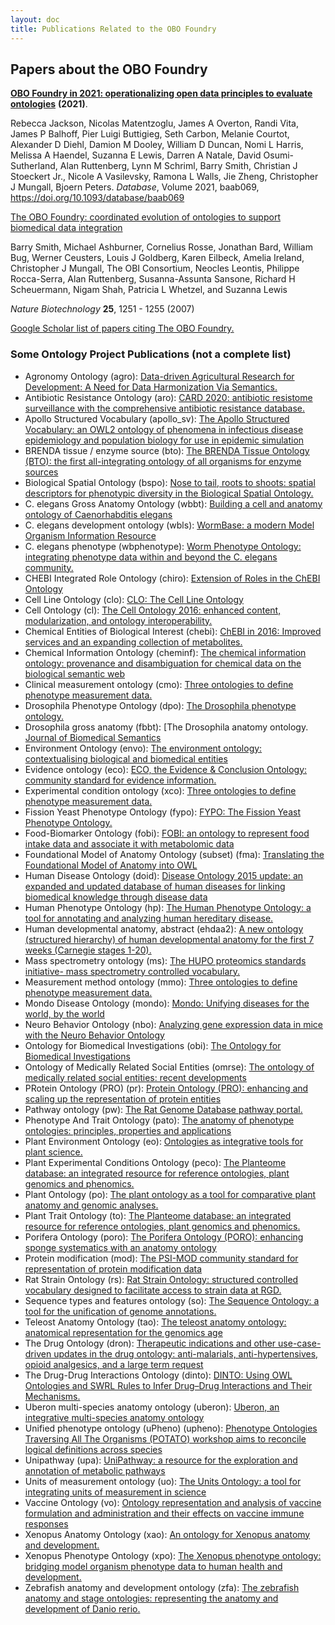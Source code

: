 ```yaml
---
layout: doc
title: Publications Related to the OBO Foundry
---
```


## Papers about the OBO Foundry

[**OBO Foundry in 2021: operationalizing open data principles to evaluate ontologies**](https://academic.oup.com/database/article/doi/10.1093/database/baab069/6410158) **(2021)**.

Rebecca Jackson, Nicolas Matentzoglu, James A Overton, Randi Vita, James P Balhoff, Pier Luigi Buttigieg, Seth Carbon, Melanie Courtot, Alexander D Diehl, Damion M Dooley, William D Duncan, Nomi L Harris, Melissa A Haendel, Suzanna E Lewis, Darren A Natale, David Osumi-Sutherland, Alan Ruttenberg, Lynn M Schriml, Barry Smith, Christian J Stoeckert Jr., Nicole A Vasilevsky, Ramona L Walls, Jie Zheng, Christopher J Mungall, Bjoern Peters. *Database*, Volume 2021, baab069, https://doi.org/10.1093/database/baab069

[The OBO Foundry: coordinated evolution of ontologies to support biomedical data integration](http://www.nature.com/nbt/journal/v25/n11/abs/nbt1346.html)

Barry Smith, Michael Ashburner, Cornelius Rosse, Jonathan Bard, William Bug, Werner Ceusters, Louis J Goldberg, Karen Eilbeck, Amelia Ireland, Christopher J Mungall, The OBI Consortium, Neocles Leontis, Philippe Rocca-Serra, Alan Ruttenberg, Susanna-Assunta Sansone, Richard H Scheuermann, Nigam Shah, Patricia L Whetzel, and Suzanna Lewis

*Nature Biotechnology* **25**, 1251 - 1255 (2007)

[Google Scholar list of papers citing The OBO Foundry.](https://scholar.google.ca/scholar?cites=13806088078865650870&as_sdt=2005&sciodt=0,5&hl=en)

### Some Ontology Project Publications (not a complete list)

- Agronomy Ontology (agro): [Data-driven Agricultural Research for Development: A Need for Data Harmonization Via Semantics.](http://ceur-ws.org/Vol-1747/IT205_ICBO2016.pdf)
- Antibiotic Resistance Ontology (aro): [CARD 2020: antibiotic resistome surveillance with the comprehensive antibiotic resistance database.](https://www.ncbi.nlm.nih.gov/pubmed/31665441)
- Apollo Structured Vocabulary (apollo_sv): [The Apollo Structured Vocabulary: an OWL2 ontology of phenomena in infectious disease epidemiology and population biology for use in epidemic simulation](https://doi.org/10.1186/s13326-016-0092-y)
- BRENDA tissue / enzyme source (bto): [The BRENDA Tissue Ontology (BTO): the first all-integrating ontology of all organisms for enzyme sources](https://www.ncbi.nlm.nih.gov/pubmed/21030441)
- Biological Spatial Ontology (bspo): [Nose to tail, roots to shoots: spatial descriptors for phenotypic diversity in the Biological Spatial Ontology.](https://www.ncbi.nlm.nih.gov/pubmed/25140222)
- C. elegans Gross Anatomy Ontology (wbbt): [Building a cell and anatomy ontology of Caenorhabditis elegans](https://www.ncbi.nlm.nih.gov/pubmed/18629098)
- C. elegans development ontology (wbls): [WormBase: a modern Model Organism Information Resource](https://www.ncbi.nlm.nih.gov/pubmed/31642470)
- C. elegans phenotype (wbphenotype): [Worm Phenotype Ontology: integrating phenotype data within and beyond the C. elegans community.](https://www.ncbi.nlm.nih.gov/pubmed/21261995)
- CHEBI Integrated Role Ontology (chiro): [Extension of Roles in the ChEBI Ontology](https://doi.org/10.26434/chemrxiv.12591221)
- Cell Line Ontology (clo): [CLO: The Cell Line Ontology](https://www.ncbi.nlm.nih.gov/pubmed/25852852)
- Cell Ontology (cl): [The Cell Ontology 2016: enhanced content, modularization, and ontology interoperability.](https://www.ncbi.nlm.nih.gov/pubmed/27377652)
- Chemical Entities of Biological Interest (chebi): [ChEBI in 2016: Improved services and an expanding collection of metabolites.](https://www.ncbi.nlm.nih.gov/pubmed/26467479)
- Chemical Information Ontology (cheminf): [The chemical information ontology: provenance and disambiguation for chemical data on the biological semantic web](https://www.ncbi.nlm.nih.gov/pubmed/21991315)
- Clinical measurement ontology (cmo): [Three ontologies to define phenotype measurement data.](https://www.ncbi.nlm.nih.gov/pubmed/22654893)
- Drosophila Phenotype Ontology (dpo): [The Drosophila phenotype ontology.](https://www.ncbi.nlm.nih.gov/pubmed/24138933)
- Drosophila gross anatomy (fbbt): [The Drosophila anatomy ontology. [Journal of Biomedical Semantics](https://www.ncbi.nlm.nih.gov/pubmed/24138933)
- Environment Ontology (envo): [The environment ontology: contextualising biological and biomedical entities](https://www.ncbi.nlm.nih.gov/pubmed/24330602)
- Evidence ontology (eco): [ECO, the Evidence & Conclusion Ontology: community standard for evidence information.](https://www.ncbi.nlm.nih.gov/pubmed/30407590)
- Experimental condition ontology (xco): [Three ontologies to define phenotype measurement data.](https://www.ncbi.nlm.nih.gov/pubmed/22654893)
- Fission Yeast Phenotype Ontology (fypo): [FYPO: The Fission Yeast Phenotype Ontology.](https://www.ncbi.nlm.nih.gov/pubmed/23658422)
- Food-Biomarker Ontology (fobi): [FOBI: an ontology to represent food intake data and associate it with metabolomic data](https://www.ncbi.nlm.nih.gov/pubmed/32556148)
- Foundational Model of Anatomy Ontology (subset) (fma): [Translating the Foundational Model of Anatomy into OWL](https://www.ncbi.nlm.nih.gov/pubmed/18688289)
- Human Disease Ontology (doid): [Disease Ontology 2015 update: an expanded and updated database of human diseases for linking biomedical knowledge through disease data](https://www.ncbi.nlm.nih.gov/pubmed/25348409)
- Human Phenotype Ontology (hp): [The Human Phenotype Ontology: a tool for annotating and analyzing human hereditary disease.](https://www.ncbi.nlm.nih.gov/pubmed/18950739)
- Human developmental anatomy, abstract (ehdaa2): [A new ontology (structured hierarchy) of human developmental anatomy for the first 7 weeks (Carnegie stages 1-20).](https://www.ncbi.nlm.nih.gov/pubmed/22973865)
- Mass spectrometry ontology (ms): [The HUPO proteomics standards initiative- mass spectrometry controlled vocabulary.](https://www.ncbi.nlm.nih.gov/pubmed/23482073)
- Measurement method ontology (mmo): [Three ontologies to define phenotype measurement data.](https://www.ncbi.nlm.nih.gov/pubmed/22654893)
- Mondo Disease Ontology (mondo): [Mondo: Unifying diseases for the world, by the world](https://www.medrxiv.org/content/10.1101/2022.04.13.22273750)
- Neuro Behavior Ontology (nbo): [Analyzing gene expression data in mice with the Neuro Behavior Ontology](https://www.ncbi.nlm.nih.gov/pubmed/24177753)
- Ontology for Biomedical Investigations (obi): [The Ontology for Biomedical Investigations](https://www.ncbi.nlm.nih.gov/pubmed/27128319)
- Ontology of Medically Related Social Entities (omrse): [The ontology of medically related social entities: recent developments](https://www.ncbi.nlm.nih.gov/pubmed/27406187)
- PRotein Ontology (PRO) (pr): [Protein Ontology (PRO): enhancing and scaling up the representation of protein entities](https://www.ncbi.nlm.nih.gov/pubmed/27899649)
- Pathway ontology (pw): [The Rat Genome Database pathway portal.](https://www.ncbi.nlm.nih.gov/pubmed/21478484)
- Phenotype And Trait Ontology (pato): [The anatomy of phenotype ontologies: principles, properties and applications](https://www.ncbi.nlm.nih.gov/pubmed/28387809)
- Plant Environment Ontology (eo): [Ontologies as integrative tools for plant science.](https://www.ncbi.nlm.nih.gov/pubmed/22847540)
- Plant Experimental Conditions Ontology (peco): [The Planteome database: an integrated resource for reference ontologies, plant genomics and phenomics.](https://www.ncbi.nlm.nih.gov/pubmed/29186578)
- Plant Ontology (po): [The plant ontology as a tool for comparative plant anatomy and genomic analyses.](https://www.ncbi.nlm.nih.gov/pubmed/23220694)
- Plant Trait Ontology (to): [The Planteome database: an integrated resource for reference ontologies, plant genomics and phenomics.](https://www.ncbi.nlm.nih.gov/pubmed/29186578)
- Porifera Ontology (poro): [The Porifera Ontology (PORO): enhancing sponge systematics with an anatomy ontology](https://www.ncbi.nlm.nih.gov/pubmed/25276334)
- Protein modification (mod): [The PSI-MOD community standard for representation of protein modification data](https://www.ncbi.nlm.nih.gov/pubmed/18688235)
- Rat Strain Ontology (rs): [Rat Strain Ontology: structured controlled vocabulary designed to facilitate access to strain data at RGD.](https://www.ncbi.nlm.nih.gov/pubmed/24267899)
- Sequence types and features ontology (so): [The Sequence Ontology: a tool for the unification of genome annotations.](https://www.ncbi.nlm.nih.gov/pubmed/15892872)
- Teleost Anatomy Ontology (tao): [The teleost anatomy ontology: anatomical representation for the genomics age](https://www.ncbi.nlm.nih.gov/pubmed/20547776)
- The Drug Ontology (dron): [Therapeutic indications and other use-case-driven updates in the drug ontology: anti-malarials, anti-hypertensives, opioid analgesics, and a large term request](https://doi.org/10.1186/s13326-017-0121-5)
- The Drug-Drug Interactions Ontology (dinto): [DINTO: Using OWL Ontologies and SWRL Rules to Infer Drug–Drug Interactions and Their Mechanisms.](https://www.ncbi.nlm.nih.gov/pubmed/26147071)
- Uberon multi-species anatomy ontology (uberon): [Uberon, an integrative multi-species anatomy ontology](https://www.ncbi.nlm.nih.gov/pubmed/22293552)
- Unified phenotype ontology (uPheno) (upheno): [Phenotype Ontologies Traversing All The Organisms (POTATO) workshop aims to reconcile logical definitions across species](https://zenodo.org/record/2382757)
- Unipathway (upa): [UniPathway: a resource for the exploration and annotation of metabolic pathways](https://www.ncbi.nlm.nih.gov/pubmed/22102589)
- Units of measurement ontology (uo): [The Units Ontology: a tool for integrating units of measurement in science](https://www.ncbi.nlm.nih.gov/pubmed/23060432)
- Vaccine Ontology (vo): [Ontology representation and analysis of vaccine formulation and administration and their effects on vaccine immune responses](https://www.ncbi.nlm.nih.gov/pubmed/23256535)
- Xenopus Anatomy Ontology (xao): [An ontology for Xenopus anatomy and development.](https://www.ncbi.nlm.nih.gov/pubmed/18817563)
- Xenopus Phenotype Ontology (xpo): [The Xenopus phenotype ontology: bridging model organism phenotype data to human health and development.](https://www.ncbi.nlm.nih.gov/pubmed/35317743)
- Zebrafish anatomy and development ontology (zfa): [The zebrafish anatomy and stage ontologies: representing the anatomy and development of Danio rerio.](https://www.ncbi.nlm.nih.gov/pubmed/24568621)
